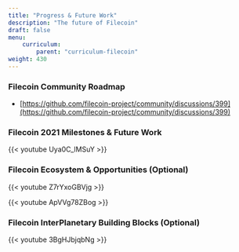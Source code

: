```yaml
---
title: "Progress & Future Work"
description: "The future of Filecoin"
draft: false
menu:
    curriculum:
        parent: "curriculum-filecoin"
weight: 430
---
```


### Filecoin Community Roadmap

* [https://github.com/filecoin-project/community/discussions/399](https://github.com/filecoin-project/community/discussions/399)

### Filecoin 2021 Milestones & Future Work

{{< youtube Uya0C_lMSuY >}}

### Filecoin Ecosystem & Opportunities (Optional)

{{< youtube Z7rYxoGBVjg >}}

{{< youtube ApVVg78ZBog >}}

### Filecoin InterPlanetary Building Blocks (Optional)

{{< youtube 3BgHJbjqbNg >}}
